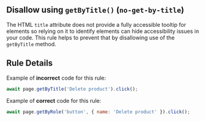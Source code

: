 ## Disallow using `getByTitle()` (`no-get-by-title`)

The HTML `title` attribute does not provide a fully accessible tooltip for
elements so relying on it to identify elements can hide accessibility issues in
your code. This rule helps to prevent that by disallowing use of the
`getByTitle` method.

## Rule Details

Example of **incorrect** code for this rule:

```javascript
await page.getByTitle('Delete product').click();
```

Example of **correct** code for this rule:

```javascript
await page.getByRole('button', { name: 'Delete product' }).click();
```
